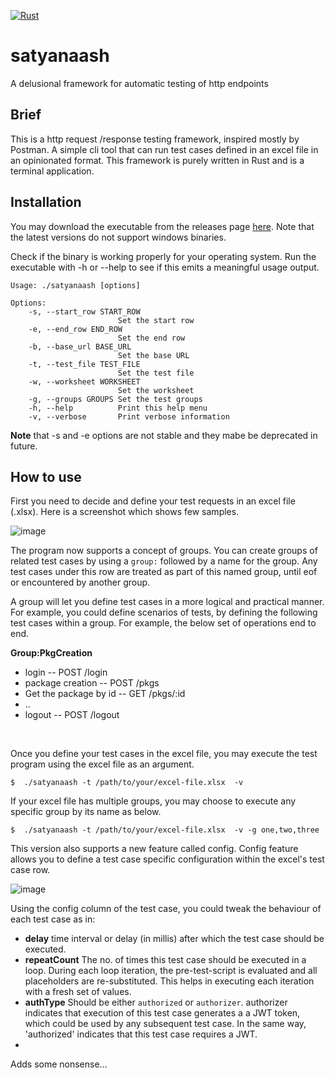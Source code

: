 
[![Rust](https://github.com/rv-nath/satyanaash/actions/workflows/rust.yml/badge.svg?cache-bust=1)](https://github.com/rv-nath/satyanaash/actions/workflows/rust.yml)

# satyanaash
A delusional framework for automatic testing of http endpoints

## Brief
This is a http request /response testing framework, inspired mostly by Postman.  A simple cli tool that can run test cases defined in an excel file in an opinionated format.  This framework is purely written in Rust and is a terminal application.


## Installation
You may download the executable from the releases page [here](https://github.com/rv-nath/satyanaash/releases).  Note that the latest versions do not support windows binaries.

Check if the binary is working properly for your operating system.  Run the executable with -h or --help to see if this emits a meaningful usage output.

```shell
Usage: ./satyanaash [options]

Options:
    -s, --start_row START_ROW
                        Set the start row
    -e, --end_row END_ROW
                        Set the end row
    -b, --base_url BASE_URL
                        Set the base URL
    -t, --test_file TEST_FILE
                        Set the test file
    -w, --worksheet WORKSHEET
                        Set the worksheet
    -g, --groups GROUPS Set the test groups
    -h, --help          Print this help menu
    -v, --verbose       Print verbose information
```

**Note** that -s and -e options are not stable and they mabe be deprecated in future.

## How to use
First you need to decide and define your test requests in an excel file (.xlsx).  Here is a screenshot which shows few samples.

![image](https://github.com/user-attachments/assets/07f8bf08-a0c0-456d-952e-869f8c9a5117)

The program now supports a concept of groups.  You can create groups of related test cases by using a `group:` followed by a name
for the group.  Any test cases under this row are treated as part of this named group, until eof or encountered by another group.

A group will let you define test cases in a more logical and practical manner. For example, you could define scenarios of tests,
by defining the following test cases within a group.  For example, the below set of operations end to end.

**Group:PkgCreation**
- login  -- POST /login
- package creation -- POST /pkgs
- Get the package by id  -- GET /pkgs/:id 
- ..
- logout  --  POST  /logout
<br>


Once you define your test cases in the excel file, you may execute the test program using the excel file as an argument.
```shell
$  ./satyanaash -t /path/to/your/excel-file.xlsx  -v 
```

If your excel file has multiple groups, you may choose to execute any specific group by its name as below.
```shell
$  ./satyanaash -t /path/to/your/excel-file.xlsx  -v -g one,two,three
```

This version also supports a new feature called config.  Config feature allows you to define a test case specific configuration
within the excel's test case row.

![image](https://github.com/user-attachments/assets/7acc9f36-7f78-429a-9cdc-5ac573b5ddbd)

Using the config column of the test case, you could tweak the behaviour of each test case as in:
- **delay** time interval or delay (in millis) after which the test case should be executed.
- **repeatCount** The no. of times this test case should be executed in a loop.  During each loop iteration, the pre-test-script is
  evaluated and all placeholders are re-substituted.  This helps in executing each iteration with a fresh set of values.
- **authType** Should be either `authorized` or `authorizer`.    authorizer indicates that execution of this test case generates a
  a JWT token, which could be used by any subsequent test case.  In the same way, 'authorized' indicates that this test case
  requires a JWT.
- 


Adds some nonsense...
